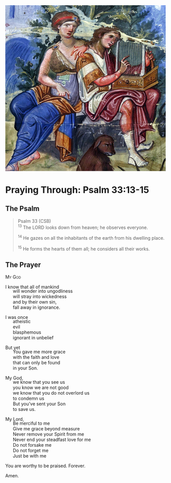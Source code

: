 <img class="intro-right" src="../images/art-paris-psalter.jpg">

<style>
  li {list-style-type: none;}
  p + ul {
    margin-top: -18px;
}
</style>

# Praying Through: Psalm 33:13-15

## The Psalm

>Psalm 33 (CSB)  
><sup>13</sup> The LORD looks down from heaven; he observes everyone. 
>
><sup>14</sup> He gazes on all the inhabitants of the earth from his dwelling place. 
>
><sup>15</sup> He forms the hearts of them all; he considers all their works. 

## The Prayer

<div style="font-variant: small-caps;">
My God
</div>

I know that all of mankind
* will wonder into ungodliness 
* will stray into wickedness
* and by their own sin,
* fall away in ignorance. 

I was once
* atheistic
* evil
* blasphemous
* ignorant in unbelief

But yet
* You gave me more grace
* with the faith and love
* that can only be found 
* in your Son.

My God,
* we know that you see us
* you know we are not good
* we know that you do not overlord us
* to condemn us
* But you’ve sent your Son
* to save us.

My Lord,
* Be merciful to me
* Give me grace beyond measure
* Never remove your Spirit from me 
* Never end your steadfast love for me
* Do not forsake me
* Do not forget me
* Just be with me

You are worthy to be praised. Forever.

Amen.
